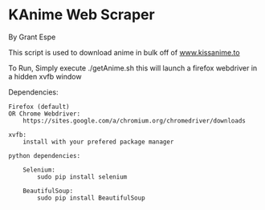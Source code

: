 # KAnime Web Scraper

By Grant Espe

This script is used to download anime in bulk off of www.kissanime.to

To Run, Simply execute ./getAnime.sh
    this will launch a firefox webdriver in a hidden xvfb window

Dependencies:

    Firefox (default)
    OR Chrome Webdriver:
        https://sites.google.com/a/chromium.org/chromedriver/downloads

    xvfb:
        install with your prefered package manager

    python dependencies:
        
        Selenium:
            sudo pip install selenium
        
        BeautifulSoup:
            sudo pip install BeautifulSoup

